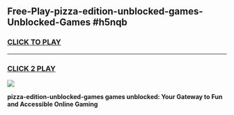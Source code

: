 
## Free-Play-pizza-edition-unblocked-games-Unblocked-Games #h5nqb
<h3>
<a href="https://news.freeplayer.one?title=pizza-edition-unblocked-games&ref=8M">CLICK TO PLAY</a></h3>
<hr>

<h3>
<a href="https://news.freeplayer.one?title=pizza-edition-unblocked-games&ref=8M">CLICK 2 PLAY</a>
  
</h3>

<a href="https://news.freeplayer.one?title=pizza-edition-unblocked-games&ref=8M"><img src="https://clearcache.store/games.png"></a>


**pizza-edition-unblocked-games games unblocked: Your Gateway to Fun and Accessible Online Gaming**

